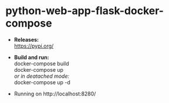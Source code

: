 # python-web-app-flask-docker-compose

- **Releases:** <br />
https://pypi.org/

- **Build and run:** <br />
docker-compose build <br />
docker-compose up <br />
*or in deatached mode:* <br />
docker-compose up -d <br />
- Running on http://localhost:8280/
